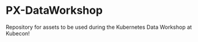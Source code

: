 # PX-DataWorkshop

Repository for assets to be used during the Kubernetes Data Workshop at Kubecon! 
